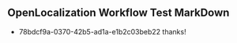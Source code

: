 ## OpenLocalization Workflow Test MarkDown
* 78bdcf9a-0370-42b5-ad1a-e1b2c03beb22 thanks!

<!--HONumber=Aug16_HO4-->


